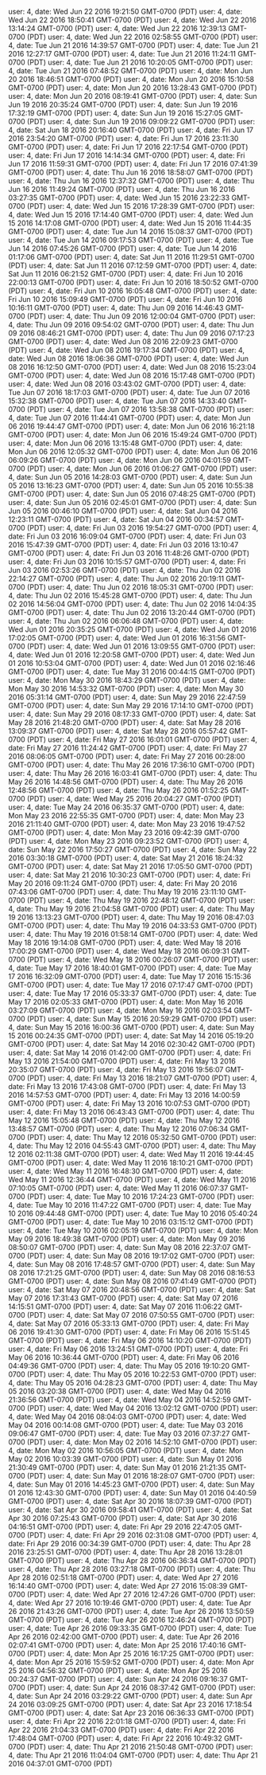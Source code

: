 user: 4, date: Wed Jun 22 2016 19:21:50 GMT-0700 (PDT)
user: 4, date: Wed Jun 22 2016 18:50:41 GMT-0700 (PDT)
user: 4, date: Wed Jun 22 2016 13:14:24 GMT-0700 (PDT)
user: 4, date: Wed Jun 22 2016 12:39:13 GMT-0700 (PDT)
user: 4, date: Wed Jun 22 2016 02:58:55 GMT-0700 (PDT)
user: 4, date: Tue Jun 21 2016 14:39:57 GMT-0700 (PDT)
user: 4, date: Tue Jun 21 2016 12:27:17 GMT-0700 (PDT)
user: 4, date: Tue Jun 21 2016 11:24:11 GMT-0700 (PDT)
user: 4, date: Tue Jun 21 2016 10:20:05 GMT-0700 (PDT)
user: 4, date: Tue Jun 21 2016 07:48:52 GMT-0700 (PDT)
user: 4, date: Mon Jun 20 2016 18:46:51 GMT-0700 (PDT)
user: 4, date: Mon Jun 20 2016 15:10:58 GMT-0700 (PDT)
user: 4, date: Mon Jun 20 2016 13:28:43 GMT-0700 (PDT)
user: 4, date: Mon Jun 20 2016 08:19:41 GMT-0700 (PDT)
user: 4, date: Sun Jun 19 2016 20:35:24 GMT-0700 (PDT)
user: 4, date: Sun Jun 19 2016 17:32:19 GMT-0700 (PDT)
user: 4, date: Sun Jun 19 2016 15:27:05 GMT-0700 (PDT)
user: 4, date: Sun Jun 19 2016 09:09:22 GMT-0700 (PDT)
user: 4, date: Sat Jun 18 2016 20:16:40 GMT-0700 (PDT)
user: 4, date: Fri Jun 17 2016 23:54:20 GMT-0700 (PDT)
user: 4, date: Fri Jun 17 2016 23:11:30 GMT-0700 (PDT)
user: 4, date: Fri Jun 17 2016 22:17:54 GMT-0700 (PDT)
user: 4, date: Fri Jun 17 2016 14:14:34 GMT-0700 (PDT)
user: 4, date: Fri Jun 17 2016 11:59:31 GMT-0700 (PDT)
user: 4, date: Fri Jun 17 2016 07:41:39 GMT-0700 (PDT)
user: 4, date: Thu Jun 16 2016 18:58:07 GMT-0700 (PDT)
user: 4, date: Thu Jun 16 2016 12:37:32 GMT-0700 (PDT)
user: 4, date: Thu Jun 16 2016 11:49:24 GMT-0700 (PDT)
user: 4, date: Thu Jun 16 2016 03:27:35 GMT-0700 (PDT)
user: 4, date: Wed Jun 15 2016 23:22:33 GMT-0700 (PDT)
user: 4, date: Wed Jun 15 2016 17:28:39 GMT-0700 (PDT)
user: 4, date: Wed Jun 15 2016 17:14:40 GMT-0700 (PDT)
user: 4, date: Wed Jun 15 2016 14:17:08 GMT-0700 (PDT)
user: 4, date: Wed Jun 15 2016 11:44:35 GMT-0700 (PDT)
user: 4, date: Tue Jun 14 2016 15:08:37 GMT-0700 (PDT)
user: 4, date: Tue Jun 14 2016 09:17:53 GMT-0700 (PDT)
user: 4, date: Tue Jun 14 2016 07:45:26 GMT-0700 (PDT)
user: 4, date: Tue Jun 14 2016 01:17:06 GMT-0700 (PDT)
user: 4, date: Sat Jun 11 2016 11:29:51 GMT-0700 (PDT)
user: 4, date: Sat Jun 11 2016 07:12:59 GMT-0700 (PDT)
user: 4, date: Sat Jun 11 2016 06:21:52 GMT-0700 (PDT)
user: 4, date: Fri Jun 10 2016 22:00:13 GMT-0700 (PDT)
user: 4, date: Fri Jun 10 2016 18:50:52 GMT-0700 (PDT)
user: 4, date: Fri Jun 10 2016 16:05:48 GMT-0700 (PDT)
user: 4, date: Fri Jun 10 2016 15:09:49 GMT-0700 (PDT)
user: 4, date: Fri Jun 10 2016 10:16:11 GMT-0700 (PDT)
user: 4, date: Thu Jun 09 2016 14:46:43 GMT-0700 (PDT)
user: 4, date: Thu Jun 09 2016 12:00:04 GMT-0700 (PDT)
user: 4, date: Thu Jun 09 2016 09:54:02 GMT-0700 (PDT)
user: 4, date: Thu Jun 09 2016 08:46:21 GMT-0700 (PDT)
user: 4, date: Thu Jun 09 2016 07:17:23 GMT-0700 (PDT)
user: 4, date: Wed Jun 08 2016 22:09:23 GMT-0700 (PDT)
user: 4, date: Wed Jun 08 2016 19:17:34 GMT-0700 (PDT)
user: 4, date: Wed Jun 08 2016 18:06:36 GMT-0700 (PDT)
user: 4, date: Wed Jun 08 2016 16:12:50 GMT-0700 (PDT)
user: 4, date: Wed Jun 08 2016 15:23:04 GMT-0700 (PDT)
user: 4, date: Wed Jun 08 2016 15:17:48 GMT-0700 (PDT)
user: 4, date: Wed Jun 08 2016 03:43:02 GMT-0700 (PDT)
user: 4, date: Tue Jun 07 2016 18:17:03 GMT-0700 (PDT)
user: 4, date: Tue Jun 07 2016 15:32:38 GMT-0700 (PDT)
user: 4, date: Tue Jun 07 2016 14:33:40 GMT-0700 (PDT)
user: 4, date: Tue Jun 07 2016 13:58:38 GMT-0700 (PDT)
user: 4, date: Tue Jun 07 2016 11:44:41 GMT-0700 (PDT)
user: 4, date: Mon Jun 06 2016 19:44:47 GMT-0700 (PDT)
user: 4, date: Mon Jun 06 2016 16:21:18 GMT-0700 (PDT)
user: 4, date: Mon Jun 06 2016 15:49:24 GMT-0700 (PDT)
user: 4, date: Mon Jun 06 2016 13:15:48 GMT-0700 (PDT)
user: 4, date: Mon Jun 06 2016 12:05:32 GMT-0700 (PDT)
user: 4, date: Mon Jun 06 2016 06:09:26 GMT-0700 (PDT)
user: 4, date: Mon Jun 06 2016 04:01:59 GMT-0700 (PDT)
user: 4, date: Mon Jun 06 2016 01:06:27 GMT-0700 (PDT)
user: 4, date: Sun Jun 05 2016 14:28:03 GMT-0700 (PDT)
user: 4, date: Sun Jun 05 2016 13:16:23 GMT-0700 (PDT)
user: 4, date: Sun Jun 05 2016 10:55:38 GMT-0700 (PDT)
user: 4, date: Sun Jun 05 2016 07:48:25 GMT-0700 (PDT)
user: 4, date: Sun Jun 05 2016 02:45:01 GMT-0700 (PDT)
user: 4, date: Sun Jun 05 2016 00:46:10 GMT-0700 (PDT)
user: 4, date: Sat Jun 04 2016 12:23:11 GMT-0700 (PDT)
user: 4, date: Sat Jun 04 2016 00:34:57 GMT-0700 (PDT)
user: 4, date: Fri Jun 03 2016 19:54:27 GMT-0700 (PDT)
user: 4, date: Fri Jun 03 2016 16:09:04 GMT-0700 (PDT)
user: 4, date: Fri Jun 03 2016 15:47:39 GMT-0700 (PDT)
user: 4, date: Fri Jun 03 2016 13:10:47 GMT-0700 (PDT)
user: 4, date: Fri Jun 03 2016 11:48:26 GMT-0700 (PDT)
user: 4, date: Fri Jun 03 2016 10:15:57 GMT-0700 (PDT)
user: 4, date: Fri Jun 03 2016 02:53:26 GMT-0700 (PDT)
user: 4, date: Thu Jun 02 2016 22:14:27 GMT-0700 (PDT)
user: 4, date: Thu Jun 02 2016 20:19:11 GMT-0700 (PDT)
user: 4, date: Thu Jun 02 2016 18:05:31 GMT-0700 (PDT)
user: 4, date: Thu Jun 02 2016 15:45:28 GMT-0700 (PDT)
user: 4, date: Thu Jun 02 2016 14:56:04 GMT-0700 (PDT)
user: 4, date: Thu Jun 02 2016 14:04:35 GMT-0700 (PDT)
user: 4, date: Thu Jun 02 2016 13:20:44 GMT-0700 (PDT)
user: 4, date: Thu Jun 02 2016 06:06:48 GMT-0700 (PDT)
user: 4, date: Wed Jun 01 2016 20:35:25 GMT-0700 (PDT)
user: 4, date: Wed Jun 01 2016 17:02:05 GMT-0700 (PDT)
user: 4, date: Wed Jun 01 2016 16:31:56 GMT-0700 (PDT)
user: 4, date: Wed Jun 01 2016 13:09:55 GMT-0700 (PDT)
user: 4, date: Wed Jun 01 2016 12:20:58 GMT-0700 (PDT)
user: 4, date: Wed Jun 01 2016 10:53:04 GMT-0700 (PDT)
user: 4, date: Wed Jun 01 2016 02:16:46 GMT-0700 (PDT)
user: 4, date: Tue May 31 2016 00:44:15 GMT-0700 (PDT)
user: 4, date: Mon May 30 2016 18:43:29 GMT-0700 (PDT)
user: 4, date: Mon May 30 2016 14:53:32 GMT-0700 (PDT)
user: 4, date: Mon May 30 2016 05:31:14 GMT-0700 (PDT)
user: 4, date: Sun May 29 2016 22:47:59 GMT-0700 (PDT)
user: 4, date: Sun May 29 2016 17:14:10 GMT-0700 (PDT)
user: 4, date: Sun May 29 2016 08:17:33 GMT-0700 (PDT)
user: 4, date: Sat May 28 2016 21:48:20 GMT-0700 (PDT)
user: 4, date: Sat May 28 2016 13:09:37 GMT-0700 (PDT)
user: 4, date: Sat May 28 2016 05:57:42 GMT-0700 (PDT)
user: 4, date: Fri May 27 2016 16:01:01 GMT-0700 (PDT)
user: 4, date: Fri May 27 2016 11:24:42 GMT-0700 (PDT)
user: 4, date: Fri May 27 2016 08:06:05 GMT-0700 (PDT)
user: 4, date: Fri May 27 2016 00:28:00 GMT-0700 (PDT)
user: 4, date: Thu May 26 2016 17:36:10 GMT-0700 (PDT)
user: 4, date: Thu May 26 2016 16:03:41 GMT-0700 (PDT)
user: 4, date: Thu May 26 2016 14:48:56 GMT-0700 (PDT)
user: 4, date: Thu May 26 2016 12:48:56 GMT-0700 (PDT)
user: 4, date: Thu May 26 2016 01:52:25 GMT-0700 (PDT)
user: 4, date: Wed May 25 2016 20:04:27 GMT-0700 (PDT)
user: 4, date: Tue May 24 2016 06:35:37 GMT-0700 (PDT)
user: 4, date: Mon May 23 2016 22:55:35 GMT-0700 (PDT)
user: 4, date: Mon May 23 2016 21:11:40 GMT-0700 (PDT)
user: 4, date: Mon May 23 2016 19:47:52 GMT-0700 (PDT)
user: 4, date: Mon May 23 2016 09:42:39 GMT-0700 (PDT)
user: 4, date: Mon May 23 2016 09:23:52 GMT-0700 (PDT)
user: 4, date: Sun May 22 2016 17:50:27 GMT-0700 (PDT)
user: 4, date: Sun May 22 2016 03:30:18 GMT-0700 (PDT)
user: 4, date: Sat May 21 2016 18:24:32 GMT-0700 (PDT)
user: 4, date: Sat May 21 2016 17:05:50 GMT-0700 (PDT)
user: 4, date: Sat May 21 2016 10:30:23 GMT-0700 (PDT)
user: 4, date: Fri May 20 2016 09:11:24 GMT-0700 (PDT)
user: 4, date: Fri May 20 2016 07:43:06 GMT-0700 (PDT)
user: 4, date: Thu May 19 2016 23:11:10 GMT-0700 (PDT)
user: 4, date: Thu May 19 2016 22:48:12 GMT-0700 (PDT)
user: 4, date: Thu May 19 2016 21:04:58 GMT-0700 (PDT)
user: 4, date: Thu May 19 2016 13:13:23 GMT-0700 (PDT)
user: 4, date: Thu May 19 2016 08:47:03 GMT-0700 (PDT)
user: 4, date: Thu May 19 2016 04:33:53 GMT-0700 (PDT)
user: 4, date: Thu May 19 2016 01:58:14 GMT-0700 (PDT)
user: 4, date: Wed May 18 2016 19:14:08 GMT-0700 (PDT)
user: 4, date: Wed May 18 2016 17:00:29 GMT-0700 (PDT)
user: 4, date: Wed May 18 2016 06:09:31 GMT-0700 (PDT)
user: 4, date: Wed May 18 2016 00:26:07 GMT-0700 (PDT)
user: 4, date: Tue May 17 2016 18:40:01 GMT-0700 (PDT)
user: 4, date: Tue May 17 2016 16:32:09 GMT-0700 (PDT)
user: 4, date: Tue May 17 2016 15:15:36 GMT-0700 (PDT)
user: 4, date: Tue May 17 2016 07:17:47 GMT-0700 (PDT)
user: 4, date: Tue May 17 2016 05:33:37 GMT-0700 (PDT)
user: 4, date: Tue May 17 2016 02:05:33 GMT-0700 (PDT)
user: 4, date: Mon May 16 2016 03:27:09 GMT-0700 (PDT)
user: 4, date: Mon May 16 2016 02:03:54 GMT-0700 (PDT)
user: 4, date: Sun May 15 2016 20:59:29 GMT-0700 (PDT)
user: 4, date: Sun May 15 2016 16:00:36 GMT-0700 (PDT)
user: 4, date: Sun May 15 2016 00:24:35 GMT-0700 (PDT)
user: 4, date: Sat May 14 2016 05:19:20 GMT-0700 (PDT)
user: 4, date: Sat May 14 2016 02:30:42 GMT-0700 (PDT)
user: 4, date: Sat May 14 2016 01:42:00 GMT-0700 (PDT)
user: 4, date: Fri May 13 2016 21:54:00 GMT-0700 (PDT)
user: 4, date: Fri May 13 2016 20:35:07 GMT-0700 (PDT)
user: 4, date: Fri May 13 2016 19:56:07 GMT-0700 (PDT)
user: 4, date: Fri May 13 2016 18:21:07 GMT-0700 (PDT)
user: 4, date: Fri May 13 2016 17:43:08 GMT-0700 (PDT)
user: 4, date: Fri May 13 2016 14:57:53 GMT-0700 (PDT)
user: 4, date: Fri May 13 2016 14:00:59 GMT-0700 (PDT)
user: 4, date: Fri May 13 2016 10:07:53 GMT-0700 (PDT)
user: 4, date: Fri May 13 2016 06:43:43 GMT-0700 (PDT)
user: 4, date: Thu May 12 2016 15:05:48 GMT-0700 (PDT)
user: 4, date: Thu May 12 2016 13:48:57 GMT-0700 (PDT)
user: 4, date: Thu May 12 2016 07:06:34 GMT-0700 (PDT)
user: 4, date: Thu May 12 2016 05:32:50 GMT-0700 (PDT)
user: 4, date: Thu May 12 2016 04:55:43 GMT-0700 (PDT)
user: 4, date: Thu May 12 2016 02:11:38 GMT-0700 (PDT)
user: 4, date: Wed May 11 2016 19:44:45 GMT-0700 (PDT)
user: 4, date: Wed May 11 2016 18:10:21 GMT-0700 (PDT)
user: 4, date: Wed May 11 2016 16:48:30 GMT-0700 (PDT)
user: 4, date: Wed May 11 2016 12:36:44 GMT-0700 (PDT)
user: 4, date: Wed May 11 2016 07:10:05 GMT-0700 (PDT)
user: 4, date: Wed May 11 2016 06:07:37 GMT-0700 (PDT)
user: 4, date: Tue May 10 2016 17:24:23 GMT-0700 (PDT)
user: 4, date: Tue May 10 2016 11:47:22 GMT-0700 (PDT)
user: 4, date: Tue May 10 2016 09:44:48 GMT-0700 (PDT)
user: 4, date: Tue May 10 2016 05:40:24 GMT-0700 (PDT)
user: 4, date: Tue May 10 2016 03:15:12 GMT-0700 (PDT)
user: 4, date: Tue May 10 2016 02:05:19 GMT-0700 (PDT)
user: 4, date: Mon May 09 2016 18:49:38 GMT-0700 (PDT)
user: 4, date: Mon May 09 2016 08:50:07 GMT-0700 (PDT)
user: 4, date: Sun May 08 2016 22:37:07 GMT-0700 (PDT)
user: 4, date: Sun May 08 2016 19:17:02 GMT-0700 (PDT)
user: 4, date: Sun May 08 2016 17:48:57 GMT-0700 (PDT)
user: 4, date: Sun May 08 2016 17:21:25 GMT-0700 (PDT)
user: 4, date: Sun May 08 2016 08:16:53 GMT-0700 (PDT)
user: 4, date: Sun May 08 2016 07:41:49 GMT-0700 (PDT)
user: 4, date: Sat May 07 2016 20:48:56 GMT-0700 (PDT)
user: 4, date: Sat May 07 2016 17:31:43 GMT-0700 (PDT)
user: 4, date: Sat May 07 2016 14:15:51 GMT-0700 (PDT)
user: 4, date: Sat May 07 2016 11:06:22 GMT-0700 (PDT)
user: 4, date: Sat May 07 2016 07:50:55 GMT-0700 (PDT)
user: 4, date: Sat May 07 2016 05:33:13 GMT-0700 (PDT)
user: 4, date: Fri May 06 2016 19:41:30 GMT-0700 (PDT)
user: 4, date: Fri May 06 2016 15:51:45 GMT-0700 (PDT)
user: 4, date: Fri May 06 2016 14:10:20 GMT-0700 (PDT)
user: 4, date: Fri May 06 2016 13:24:51 GMT-0700 (PDT)
user: 4, date: Fri May 06 2016 10:36:44 GMT-0700 (PDT)
user: 4, date: Fri May 06 2016 04:49:36 GMT-0700 (PDT)
user: 4, date: Thu May 05 2016 19:10:20 GMT-0700 (PDT)
user: 4, date: Thu May 05 2016 10:22:53 GMT-0700 (PDT)
user: 4, date: Thu May 05 2016 04:28:23 GMT-0700 (PDT)
user: 4, date: Thu May 05 2016 03:20:38 GMT-0700 (PDT)
user: 4, date: Wed May 04 2016 21:36:56 GMT-0700 (PDT)
user: 4, date: Wed May 04 2016 14:52:59 GMT-0700 (PDT)
user: 4, date: Wed May 04 2016 13:02:12 GMT-0700 (PDT)
user: 4, date: Wed May 04 2016 08:04:03 GMT-0700 (PDT)
user: 4, date: Wed May 04 2016 00:14:08 GMT-0700 (PDT)
user: 4, date: Tue May 03 2016 09:06:47 GMT-0700 (PDT)
user: 4, date: Tue May 03 2016 07:37:27 GMT-0700 (PDT)
user: 4, date: Mon May 02 2016 14:52:10 GMT-0700 (PDT)
user: 4, date: Mon May 02 2016 10:56:05 GMT-0700 (PDT)
user: 4, date: Mon May 02 2016 10:03:39 GMT-0700 (PDT)
user: 4, date: Sun May 01 2016 21:30:49 GMT-0700 (PDT)
user: 4, date: Sun May 01 2016 21:21:35 GMT-0700 (PDT)
user: 4, date: Sun May 01 2016 18:28:07 GMT-0700 (PDT)
user: 4, date: Sun May 01 2016 14:45:23 GMT-0700 (PDT)
user: 4, date: Sun May 01 2016 12:43:30 GMT-0700 (PDT)
user: 4, date: Sun May 01 2016 04:40:59 GMT-0700 (PDT)
user: 4, date: Sat Apr 30 2016 18:07:39 GMT-0700 (PDT)
user: 4, date: Sat Apr 30 2016 09:58:41 GMT-0700 (PDT)
user: 4, date: Sat Apr 30 2016 07:25:43 GMT-0700 (PDT)
user: 4, date: Sat Apr 30 2016 04:16:51 GMT-0700 (PDT)
user: 4, date: Fri Apr 29 2016 22:47:05 GMT-0700 (PDT)
user: 4, date: Fri Apr 29 2016 02:31:08 GMT-0700 (PDT)
user: 4, date: Fri Apr 29 2016 00:34:39 GMT-0700 (PDT)
user: 4, date: Thu Apr 28 2016 23:25:51 GMT-0700 (PDT)
user: 4, date: Thu Apr 28 2016 13:28:01 GMT-0700 (PDT)
user: 4, date: Thu Apr 28 2016 06:36:34 GMT-0700 (PDT)
user: 4, date: Thu Apr 28 2016 03:27:18 GMT-0700 (PDT)
user: 4, date: Thu Apr 28 2016 02:51:18 GMT-0700 (PDT)
user: 4, date: Wed Apr 27 2016 16:14:40 GMT-0700 (PDT)
user: 4, date: Wed Apr 27 2016 15:08:39 GMT-0700 (PDT)
user: 4, date: Wed Apr 27 2016 12:47:26 GMT-0700 (PDT)
user: 4, date: Wed Apr 27 2016 10:19:46 GMT-0700 (PDT)
user: 4, date: Tue Apr 26 2016 21:43:26 GMT-0700 (PDT)
user: 4, date: Tue Apr 26 2016 13:50:59 GMT-0700 (PDT)
user: 4, date: Tue Apr 26 2016 12:46:24 GMT-0700 (PDT)
user: 4, date: Tue Apr 26 2016 09:33:35 GMT-0700 (PDT)
user: 4, date: Tue Apr 26 2016 02:42:00 GMT-0700 (PDT)
user: 4, date: Tue Apr 26 2016 02:07:41 GMT-0700 (PDT)
user: 4, date: Mon Apr 25 2016 17:40:16 GMT-0700 (PDT)
user: 4, date: Mon Apr 25 2016 16:17:25 GMT-0700 (PDT)
user: 4, date: Mon Apr 25 2016 15:59:52 GMT-0700 (PDT)
user: 4, date: Mon Apr 25 2016 04:56:32 GMT-0700 (PDT)
user: 4, date: Mon Apr 25 2016 00:24:37 GMT-0700 (PDT)
user: 4, date: Sun Apr 24 2016 09:16:37 GMT-0700 (PDT)
user: 4, date: Sun Apr 24 2016 08:37:42 GMT-0700 (PDT)
user: 4, date: Sun Apr 24 2016 03:29:22 GMT-0700 (PDT)
user: 4, date: Sun Apr 24 2016 03:09:25 GMT-0700 (PDT)
user: 4, date: Sat Apr 23 2016 17:18:54 GMT-0700 (PDT)
user: 4, date: Sat Apr 23 2016 06:36:33 GMT-0700 (PDT)
user: 4, date: Fri Apr 22 2016 22:01:18 GMT-0700 (PDT)
user: 4, date: Fri Apr 22 2016 21:04:33 GMT-0700 (PDT)
user: 4, date: Fri Apr 22 2016 17:48:04 GMT-0700 (PDT)
user: 4, date: Fri Apr 22 2016 10:49:32 GMT-0700 (PDT)
user: 4, date: Thu Apr 21 2016 21:50:48 GMT-0700 (PDT)
user: 4, date: Thu Apr 21 2016 11:04:04 GMT-0700 (PDT)
user: 4, date: Thu Apr 21 2016 04:37:01 GMT-0700 (PDT)
